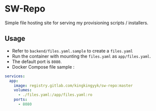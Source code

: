 # SW-Repo

Simple file hosting site for serving my provisioning scripts / installers. 

## Usage

- Refer to `backend/files.yaml.sample` to create a `files.yaml`
- Run the container with mounting the `files.yaml` as `app/files.yaml`.
- The default port is `8080`.
- Docker Compose file sample :

```yaml
services:
  app:
    image: registry.gitlab.com/kingkingyyk/sw-repo:master
    volumes:
      - ./files.yaml:/app/files.yaml:ro
    ports:
      - 8080
```
